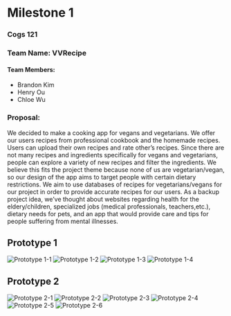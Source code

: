 # Milestone 1

### Cogs 121
### Team Name: VVRecipe
#### Team Members:
* Brandon Kim 
* Henry Ou 
* Chloe Wu 

### Proposal:

<p> We decided to make a cooking app for vegans and vegetarians. We offer our users recipes from professional cookbook and the homemade recipes. Users can upload their own recipes and rate other’s recipes. Since there are not many recipes and ingredients specifically for vegans and vegetarians, people can explore a variety of new recipes and filter the ingredients. We believe this fits the project theme because none of us are vegetarian/vegan, so our design of the app aims to target people with certain dietary restrictions. We aim to use databases of recipes for vegetarians/vegans for our project in order to provide accurate recipes for our users. As a backup project idea, we’ve thought about websites regarding health for the eldery/children, specialized jobs (medical professionals, teachers,etc.), dietary needs for pets, and an app that would provide care and tips for people suffering from mental illnesses.

## Prototype 1
![Prototype 1-1](https://github.com/henrywuo/VVrecipe/blob/master/prototype1-1.jpg)
![Prototype 1-2](https://github.com/henrywuo/VVrecipe/blob/master/prototype1-2.jpg)
![Prototype 1-3](https://github.com/henrywuo/VVrecipe/blob/master/prototype1-3.jpg)
![Prototype 1-4](https://github.com/henrywuo/VVrecipe/blob/master/prototype1-4.jpg)


## Prototype 2
![Prototype 2-1](https://github.com/henrywuo/VVrecipe/blob/master/prototype2-1.jpg)
![Prototype 2-2](https://github.com/henrywuo/VVrecipe/blob/master/prototype2-2.jpg)
![Prototype 2-3](https://github.com/henrywuo/VVrecipe/blob/master/prototype2-3.jpg)
![Prototype 2-4](https://github.com/henrywuo/VVrecipe/blob/master/prototype2-4.jpg)
![Prototype 2-5](https://github.com/henrywuo/VVrecipe/blob/master/prototype2-5.jpg)
![Prototype 2-6](https://github.com/henrywuo/VVrecipe/blob/master/prototype2-6.jpg)
